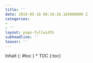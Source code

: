 ```yaml
---
title: ''
date: 2019-05-16 08:34:18.165000000 Z
categories:
- 
- ''
layout: page-fullwidth
subheadline: ''
teaser: ''
---
```


<div class="row">
<div class="medium-4 medium-push-8 columns" markdown="1">
<div class="panel radius" markdown="1">
Inhalt
{: #toc }
*  TOC
{:toc}
</div>
</div><!-- /.medium-4.columns -->



<div class="medium-8 medium-pull-4 columns" markdown="1">



</div><!-- /.medium-8.columns -->
</div><!-- /.row -->

